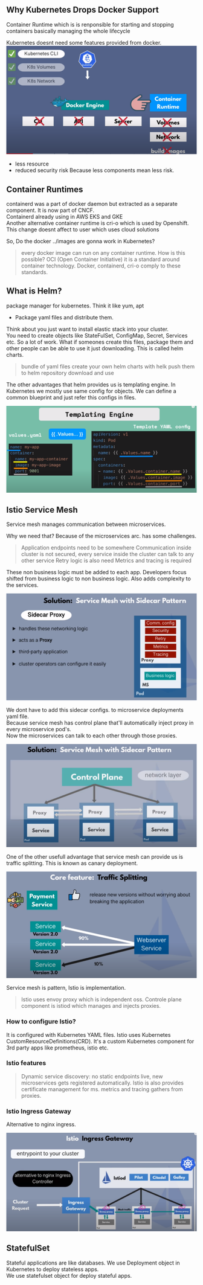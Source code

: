 ## Why Kubernetes Drops Docker Support
Container Runtime which is is renponsible for starting and stopping containers
basically managing the whole lifecycle

Kubernetes doesnt need some features provided from docker.
![alt text](../images/24.PNG)

* less resource
* reduced security risk
Because less components mean less risk.

## Container Runtimes
containerd was a part of docker daemon but extracted as a separate component.
It is now part of CNCF.
<br>
Containerd already using in AWS EKS and GKE
<br>
Another alternative container runtime is cri-o which is used by Openshift.
<br>
This change doesnt affect to user which uses cloud solutions

So, Do the docker ../images are gonna work in Kubernetes?
> every docker image can run on any container runtime.
How is this possible?
> OCI (Open Container Initiative)
> it is a standard around container technology.
> Docker, containerd, cri-o comply to these standards.

## What is Helm?
package manager for kubernetes. Think it like yum, apt
* Package yaml files and distribute them.

Think about you just want to install elastic stack into your cluster.
<br>
You need to create objects like StateFulSet, ConfigMap, Secret, Services etc.
So a lot of work. What if someones create this files, package them and other people
can be able to use it just downloading. This is called helm charts.

> bundle of yaml files
> create your own helm charts with helk
> push them to helm repository
> download and use

The other advantages that helm provides us is templating engine.
In Kubernetes we mostly use same config for objects. We can define a common blueprint
and just refer this configs in files.

![alt text](../images/25.PNG)

## Istio Service Mesh
Service mesh manages communication between microservices.

Why we need that? Because of the microservices arc. has some challenges.
> Application endpoints need to be somewhere
> Communication inside cluster is not secured, every service inside the cluster can talk to any other service
> Retry logic is also need
> Metrics and tracing is required

These non business logic must be added to each app. Developers focus shifted from business logic to 
non business logic. Also adds complexity to the services.

![alt text](../images/26.PNG)

We dont have to add this sidecar configs. to microservice deployments yaml file.
<br>
Because service mesh has control plane that'll automatically inject proxy in every microservice pod's.
<br>
Now the microservices can talk to each other through those proxies.

![alt text](../images/27.PNG)

One of the other usefull advantage that service mesh can provide us is traffic splitting.
This is known as canary deployment.

![alt text](../images/28.PNG)

Service mesh is pattern, Istio is implementation.
> Istio uses envoy proxy which is independent oss. 
> Controle plane component is istiod which manages and injects proxies.

### How to configure Istio?
It is configured with Kubernetes YAML files.
Istio uses Kubernetes CustomResourceDefinitions(CRD).
<cr>
It's a custom Kubernetes component for 3rd party apps like prometheus, istio etc.

### Istio features
> Dynamic service discovery: no static endpoints live, new microservices gets registered automatically.
> Istio is also provides certificate management for ms.
> metrics and tracing gathers from proxies.

### Istio Ingress Gateway
Alternative to nginx ingress.

![alt text](../images/29.PNG)


## StatefulSet
Stateful applications are like databases.
We use Deployment object in Kubernetes to deploy stateless apps.
<br>
We use statefulset object for deploy stateful apps.
<br>
